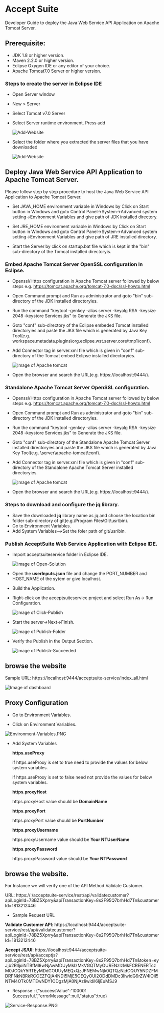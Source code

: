 # Accept Suite 

Developer Guide to deploy the Java Web Service API Application on Apache Tomcat Server.

## Prerequisite:
*	JDK 1.8 or higher version.
*   Maven 2.2.0 or higher version.
*	Eclipse Oxygen IDE or any editor of your choice.
*	Apache Tomcat7.0 Server or higher version.

### Steps to create the server in Eclipse IDE

*	Open Server window
*	New > Server
*	Select Tomcat v7.0 Server
*	Select Server runtime environment. Press add

	![Add-Website](WebApp/docs/images/Add-Website-Apache.png)
	
*	Select the folder where you extracted the server files that you have downloaded

	![Add-Website](WebApp/docs/images/Add-Website-Server.png)

## Deploy Java Web Service API Application to Apache Tomcat Server.

Please follow step by step procedure to host the Java Web Service API Application to Apache Tomcat Server.

* Set JAVA_HOME environment variable in Windows by Click on Start button in Windows and goto Control Panel->System->Advanced system setting->Environment Variables and give path of JDK installed directory.

* Set JRE_HOME environment variable in Windows by Click on Start button in Windows and goto Control Panel->System->Advanced system setting->Environment Variables and give path of JRE installed directory.

* Start the Server by click on startup.bat file which is kept in the "bin" sub-directory of the Tomcat installed directoryis.

### Embed Apache Tomcat Server OpenSSL configuration In Eclipse.
 
  * Openssl/Https configuration in Apache Tomcat server followed by below steps e.g. https://tomcat.apache.org/tomcat-7.0-doc/ssl-howto.html
 
  * Open Command prompt and Run as administrator  and goto "bin" sub-directory of the JDK installed directoryies.
  
  * Run the command "keytool -genkey -alias server -keyalg RSA -keysize 2048 -keystore Services.jks" to Generate the JKS file.
   
  * Goto "conf" sub-directory of the Eclipse embeded Tomcat installed directoryies and paste the JKS file which is generated by Java Key Tool(e.g. workspace\.metadata\.plugins\org.eclipse.wst.server.core\tmp1\conf).
  
  * Add Connector tag in server.xml file which is given in "conf" sub-directory of the Tomcat embed Eclipse installed directoryies.
  
	![Image of Apache tomcat](WebApp/docs/images/Apache-tomcat-openssl.PNG)

  * Open the browser and search the URL(e.g. https://localhost:9444/).

### Standalone Apache Tomcat Server OpenSSL configuration.

  * Openssl/Https configuration in Apache Tomcat server followed by below steps e.g. https://tomcat.apache.org/tomcat-7.0-doc/ssl-howto.html

  * Open Command prompt and Run as administrator  and goto "bin" sub-directory of the JDK installed directoryies.
  
  * Run the command "keytool -genkey -alias server -keyalg RSA -keysize 2048 -keystore Services.jks" to Generate the JKS file.
   
  * Goto "conf" sub-directory of the Standalone Apache Tomcat Server installed directoryies and paste the JKS file which is generated by Java Key Tool(e.g. \server\apache-tomcat\conf).
  
  * Add Connector tag in server.xml file which is given in "conf" sub-directory of the Standalone Apache Tomcat Server installed directoryies.
  
	![Image of Apache tomcat](WebApp/docs/images/Apache-tomcat-openssl.PNG)
	
  * Open the browser and search the URL(e.g. https://localhost:9444/).

### Steps to download and configure the **jq** library.

  * Save the downloaded **jq** library name as jq and choose the location bin folder sub-directory of git(e.g.\Program Files\Git\usr\bin).
  * Go to Environment Variables.
  * Add System Variables-->Set the foler path of git/usr/bin.
	
### Publish AcceptSuite Web Service Application with Eclipse IDE.

* Import acceptsuiteservice folder in Eclipse IDE.

	![Image of Open-Solution](WebApp/docs/images/eclipse-import.PNG)
	
* Open the **userInputs.json** file and change the PORT_NUMBER and HOST_NAME of the sytem or give localhost.	

* Build the Application.

* Right-click on the acceptsuiteservice project and select Run As-> Run Configuration.
		
    ![Image of Click-Publish](WebApp/docs/images/eclipse-build.PNG)		
			
* Start the server->Next->Finish.
	
	![Image of Publish-Folder](WebApp/docs/images/eclipse-apache-run.PNG)
		
* Verify the Publish in the Output Section.
	
	![Image of Publish-Succeeded](WebApp/docs/images/eclipse-apache-output.PNG)
	
## browse the website

Sample URL: https://localhost:9444/acceptsuite-service/index_all.html

![Image of dashboard](WebApp/docs/images/dashboard.PNG)

## Proxy Configuration

* Go to Environment Variables.

* Click on Environment Variables.

![Environment-Variables.PNG](WebApp/docs/images/Environment-Variables.PNG)

* Add System Variables

	**https.useProxy**
	
	 if https.useProxy is set to true need to provide the values for below system variables.
	
	 if https.useProxy is set to false need not provide the values for below system variables.
	
	**https.proxyHost**
	
	 https.proxyHost value should be **DomainName**
	
	**https.proxyPort**
	
	 https.proxyPort value should be **PortNumber**
	
	**https.proxyUsername**
	
	https.proxyUsername value should be **Your NTUserName**
	
	**https.proxyPassword**
	
	https.proxyPassword value should be **Your NTPassword**
	
## browse the website. 

For Instance we will verify one of the API Method Validate Customer.

URL: https://<IPAddress>:<PortNumber>/acceptsuite-service/rest/api/validatecustomer?apiLoginId=78BZ5Xprry&apiTransactionKey=8s2F95Q7brhHd7Tn&customerId=1813212446

* Sample Request URL

**Validate Customer API**: https://localhost:9444/acceptsuite-service/rest/api/validatecustomer?apiLoginId=78BZ5Xprry&apiTransactionKey=8s2F95Q7brhHd7Tn&customerId=1813212446

**Accept JS/UI**: https://localhost:9444/acceptsuite-service/rest/api/acceptjs?apiLoginId=78BZ5Xprry&apiTransactionKey=8s2F95Q7brhHd7Tn&token=eyJjb2RlIjoiNTBfMl8wNjAwMDUyMkIzMkVGQTMyOURENzIzMkFCRENERTczM0JCQkY5RTEyMDdGOUUyMEQxQzJFNEMwNjk0QTQzNjdCQUY5NDZFMDRFNkNBRkRCOEZFQjA4NDI5MjE5OEQyOUI2ODdDMDc3IiwidG9rZW4iOiI5NTM4OTk0MTEwNDY1ODgzMjA0NjAzIiwidiI6IjEuMSJ9

* Response : 
{"successValue":"I00001 Successful.","errorMessage":null,"status":true}

![Service-Response.PNG](WebApp/docs/images/Service-Response.PNG)
